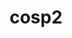 ---
title: "cosp2"
layout: cache
categories: [package, develop]
meta: {"versions": ["master"], "compilers": ["gcc@=7.3.1"], "oss": ["amzn2"], "platforms": ["linux"], "targets": ["aarch64", "neoverse_n1", "x86_64_v3"], "stacks": ["aws-ahug", "aws-ahug-aarch64"], "num_specs": 18, "num_specs_by_stack": {"aws-ahug-aarch64": 16, "aws-ahug": 2}}
spec_details: [{"hash": "uzm4xuqngb56igyvcfodi3ft55jmqvhm", "compiler": "gcc@=7.3.1", "versions": ["master"], "os": "amzn2", "platform": "linux", "target": "aarch64", "variants": ["build_system=makefile", "+double", "+mpi"], "stacks": ["aws-ahug-aarch64"], "size": "-", "tarball": "https://binaries.spack.io/develop/build_cache/linux-amzn2-aarch64/gcc-7.3.1/cosp2-master/linux-amzn2-aarch64-gcc-7.3.1-cosp2-master-uzm4xuqngb56igyvcfodi3ft55jmqvhm.spack"}, {"hash": "ts34wv322sfqsuyxb3awekiwdh6bzsno", "compiler": "gcc@=7.3.1", "versions": ["master"], "os": "amzn2", "platform": "linux", "target": "aarch64", "variants": ["build_system=makefile", "+double", "+mpi"], "stacks": ["aws-ahug-aarch64"], "size": "-", "tarball": "https://binaries.spack.io/develop/build_cache/linux-amzn2-aarch64/gcc-7.3.1/cosp2-master/linux-amzn2-aarch64-gcc-7.3.1-cosp2-master-ts34wv322sfqsuyxb3awekiwdh6bzsno.spack"}, {"hash": "rfxezevawh72t2ybyz4cogwigr36ez5k", "compiler": "gcc@=7.3.1", "versions": ["master"], "os": "amzn2", "platform": "linux", "target": "aarch64", "variants": ["build_system=makefile", "+double", "+mpi"], "stacks": ["aws-ahug-aarch64"], "size": "-", "tarball": "https://binaries.spack.io/develop/build_cache/linux-amzn2-aarch64/gcc-7.3.1/cosp2-master/linux-amzn2-aarch64-gcc-7.3.1-cosp2-master-rfxezevawh72t2ybyz4cogwigr36ez5k.spack"}, {"hash": "epnbajxl7hqlrvdbg2basga6ajpuc7qb", "compiler": "gcc@=7.3.1", "versions": ["master"], "os": "amzn2", "platform": "linux", "target": "aarch64", "variants": ["build_system=makefile", "+double", "+mpi"], "stacks": ["aws-ahug-aarch64"], "size": "-", "tarball": "https://binaries.spack.io/develop/build_cache/linux-amzn2-aarch64/gcc-7.3.1/cosp2-master/linux-amzn2-aarch64-gcc-7.3.1-cosp2-master-epnbajxl7hqlrvdbg2basga6ajpuc7qb.spack"}, {"hash": "tvwqntqoy6ixk2g44zggvbskn55gde2o", "compiler": "gcc@=7.3.1", "versions": ["master"], "os": "amzn2", "platform": "linux", "target": "aarch64", "variants": ["build_system=makefile", "+double", "+mpi"], "stacks": ["aws-ahug-aarch64"], "size": "-", "tarball": "https://binaries.spack.io/develop/build_cache/linux-amzn2-aarch64/gcc-7.3.1/cosp2-master/linux-amzn2-aarch64-gcc-7.3.1-cosp2-master-tvwqntqoy6ixk2g44zggvbskn55gde2o.spack"}, {"hash": "r72msndwfeprwiciazq7j6tyblseesnc", "compiler": "gcc@=7.3.1", "versions": ["master"], "os": "amzn2", "platform": "linux", "target": "aarch64", "variants": ["build_system=makefile", "+double", "+mpi"], "stacks": ["aws-ahug-aarch64"], "size": "-", "tarball": "https://binaries.spack.io/develop/build_cache/linux-amzn2-aarch64/gcc-7.3.1/cosp2-master/linux-amzn2-aarch64-gcc-7.3.1-cosp2-master-r72msndwfeprwiciazq7j6tyblseesnc.spack"}, {"hash": "h3ks7sxuk32muvadqocnb76bjwud7xkt", "compiler": "gcc@=7.3.1", "versions": ["master"], "os": "amzn2", "platform": "linux", "target": "aarch64", "variants": ["build_system=makefile", "+double", "+mpi"], "stacks": ["aws-ahug-aarch64"], "size": "-", "tarball": "https://binaries.spack.io/develop/build_cache/linux-amzn2-aarch64/gcc-7.3.1/cosp2-master/linux-amzn2-aarch64-gcc-7.3.1-cosp2-master-h3ks7sxuk32muvadqocnb76bjwud7xkt.spack"}, {"hash": "otmvawnmooxukykfam2zzvw4j3x4cqdx", "compiler": "gcc@=7.3.1", "versions": ["master"], "os": "amzn2", "platform": "linux", "target": "aarch64", "variants": ["build_system=makefile", "+double", "+mpi"], "stacks": ["aws-ahug-aarch64"], "size": "-", "tarball": "https://binaries.spack.io/develop/build_cache/linux-amzn2-aarch64/gcc-7.3.1/cosp2-master/linux-amzn2-aarch64-gcc-7.3.1-cosp2-master-otmvawnmooxukykfam2zzvw4j3x4cqdx.spack"}, {"hash": "il2lkkjr5amgwinz7ibmtky4dg3v5cd5", "compiler": "gcc@=7.3.1", "versions": ["master"], "os": "amzn2", "platform": "linux", "target": "neoverse_n1", "variants": ["build_system=makefile", "+double", "+mpi"], "stacks": ["aws-ahug-aarch64"], "size": "-", "tarball": "https://binaries.spack.io/develop/build_cache/linux-amzn2-neoverse_n1/gcc-7.3.1/cosp2-master/linux-amzn2-neoverse_n1-gcc-7.3.1-cosp2-master-il2lkkjr5amgwinz7ibmtky4dg3v5cd5.spack"}, {"hash": "iqiqllwxxzdk4me4o5evedajgkk4vlyp", "compiler": "gcc@=7.3.1", "versions": ["master"], "os": "amzn2", "platform": "linux", "target": "neoverse_n1", "variants": ["build_system=makefile", "+double", "+mpi"], "stacks": ["aws-ahug-aarch64"], "size": "-", "tarball": "https://binaries.spack.io/develop/build_cache/linux-amzn2-neoverse_n1/gcc-7.3.1/cosp2-master/linux-amzn2-neoverse_n1-gcc-7.3.1-cosp2-master-iqiqllwxxzdk4me4o5evedajgkk4vlyp.spack"}, {"hash": "atdhu55fxi5yun7v2hrqpjejgv2znpni", "compiler": "gcc@=7.3.1", "versions": ["master"], "os": "amzn2", "platform": "linux", "target": "neoverse_n1", "variants": ["build_system=makefile", "+double", "+mpi"], "stacks": ["aws-ahug-aarch64"], "size": "-", "tarball": "https://binaries.spack.io/develop/build_cache/linux-amzn2-neoverse_n1/gcc-7.3.1/cosp2-master/linux-amzn2-neoverse_n1-gcc-7.3.1-cosp2-master-atdhu55fxi5yun7v2hrqpjejgv2znpni.spack"}, {"hash": "ibko5fxfy3vvfxeqiythiz34n7fkddhm", "compiler": "gcc@=7.3.1", "versions": ["master"], "os": "amzn2", "platform": "linux", "target": "neoverse_n1", "variants": ["build_system=makefile", "+double", "+mpi"], "stacks": ["aws-ahug-aarch64"], "size": "-", "tarball": "https://binaries.spack.io/develop/build_cache/linux-amzn2-neoverse_n1/gcc-7.3.1/cosp2-master/linux-amzn2-neoverse_n1-gcc-7.3.1-cosp2-master-ibko5fxfy3vvfxeqiythiz34n7fkddhm.spack"}, {"hash": "uysjmgpf43fuaim76mor7xxrioooz5rx", "compiler": "gcc@=7.3.1", "versions": ["master"], "os": "amzn2", "platform": "linux", "target": "neoverse_n1", "variants": ["build_system=makefile", "+double", "+mpi"], "stacks": ["aws-ahug-aarch64"], "size": "-", "tarball": "https://binaries.spack.io/develop/build_cache/linux-amzn2-neoverse_n1/gcc-7.3.1/cosp2-master/linux-amzn2-neoverse_n1-gcc-7.3.1-cosp2-master-uysjmgpf43fuaim76mor7xxrioooz5rx.spack"}, {"hash": "7ft4vlr7unthv3wmogwrau4kozblylgj", "compiler": "gcc@=7.3.1", "versions": ["master"], "os": "amzn2", "platform": "linux", "target": "neoverse_n1", "variants": ["build_system=makefile", "+double", "+mpi"], "stacks": ["aws-ahug-aarch64"], "size": "-", "tarball": "https://binaries.spack.io/develop/build_cache/linux-amzn2-neoverse_n1/gcc-7.3.1/cosp2-master/linux-amzn2-neoverse_n1-gcc-7.3.1-cosp2-master-7ft4vlr7unthv3wmogwrau4kozblylgj.spack"}, {"hash": "vngpnv4qxlscjgzurpobrujue2gfdsew", "compiler": "gcc@=7.3.1", "versions": ["master"], "os": "amzn2", "platform": "linux", "target": "neoverse_n1", "variants": ["build_system=makefile", "+double", "+mpi"], "stacks": ["aws-ahug-aarch64"], "size": "-", "tarball": "https://binaries.spack.io/develop/build_cache/linux-amzn2-neoverse_n1/gcc-7.3.1/cosp2-master/linux-amzn2-neoverse_n1-gcc-7.3.1-cosp2-master-vngpnv4qxlscjgzurpobrujue2gfdsew.spack"}, {"hash": "kb5msrmdd22gejk4etha7w5lww354fbv", "compiler": "gcc@=7.3.1", "versions": ["master"], "os": "amzn2", "platform": "linux", "target": "neoverse_n1", "variants": ["build_system=makefile", "+double", "+mpi"], "stacks": ["aws-ahug-aarch64"], "size": "-", "tarball": "https://binaries.spack.io/develop/build_cache/linux-amzn2-neoverse_n1/gcc-7.3.1/cosp2-master/linux-amzn2-neoverse_n1-gcc-7.3.1-cosp2-master-kb5msrmdd22gejk4etha7w5lww354fbv.spack"}, {"hash": "zkl2g2hek4eehwmvzwbubsgopdnmkdbd", "compiler": "gcc@=7.3.1", "versions": ["master"], "os": "amzn2", "platform": "linux", "target": "x86_64_v3", "variants": ["build_system=makefile", "+double", "+mpi"], "stacks": ["aws-ahug"], "size": "-", "tarball": "https://binaries.spack.io/develop/build_cache/linux-amzn2-x86_64_v3/gcc-7.3.1/cosp2-master/linux-amzn2-x86_64_v3-gcc-7.3.1-cosp2-master-zkl2g2hek4eehwmvzwbubsgopdnmkdbd.spack"}, {"hash": "oxaqsvyx6nkpduwtwsux2ezrtzb24arg", "compiler": "gcc@=7.3.1", "versions": ["master"], "os": "amzn2", "platform": "linux", "target": "x86_64_v3", "variants": ["build_system=makefile", "+double", "+mpi"], "stacks": ["aws-ahug"], "size": "-", "tarball": "https://binaries.spack.io/develop/build_cache/linux-amzn2-x86_64_v3/gcc-7.3.1/cosp2-master/linux-amzn2-x86_64_v3-gcc-7.3.1-cosp2-master-oxaqsvyx6nkpduwtwsux2ezrtzb24arg.spack"}]
---